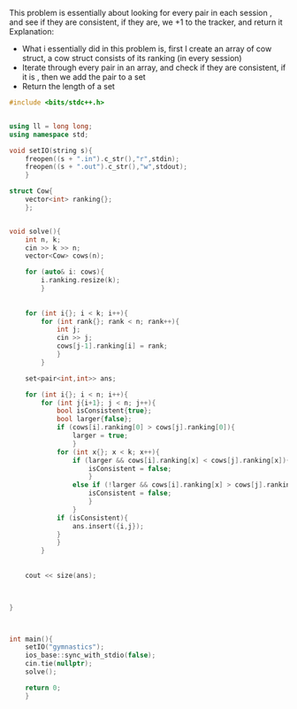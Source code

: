 This problem is essentially about looking for every pair in each session , and see if they are consistent, if they are, we +1 to the tracker, and return it
<br>
Explanation:
- What i essentially did in this problem is, first I create an array of cow struct, a cow struct consists of its ranking (in every session)
- Iterate through every pair in an array, and check if they are consistent, if it is , then we add the pair to a set
- Return the length of a set

```cpp
#include <bits/stdc++.h>


using ll = long long;
using namespace std;

void setIO(string s){
	freopen((s + ".in").c_str(),"r",stdin);
	freopen((s + ".out").c_str(),"w",stdout);
	}

struct Cow{
	vector<int> ranking{};
	};


void solve(){
	int n, k;
	cin >> k >> n;
	vector<Cow> cows(n);

	for (auto& i: cows){
		i.ranking.resize(k);
		}
	
	
	for (int i{}; i < k; i++){
		for (int rank{}; rank < n; rank++){
			int j;
			cin >> j;
			cows[j-1].ranking[i] = rank;
			}
		}

	set<pair<int,int>> ans;

	for (int i{}; i < n; i++){
		for (int j{i+1}; j < n; j++){
			bool isConsistent{true};
			bool larger{false};
			if (cows[i].ranking[0] > cows[j].ranking[0]){
				larger = true;
				}
			for (int x{}; x < k; x++){
				if (larger && cows[i].ranking[x] < cows[j].ranking[x]){
					isConsistent = false;
					}
				else if (!larger && cows[i].ranking[x] > cows[j].ranking[x]){
					isConsistent = false;
					}
				}
			if (isConsistent){
				ans.insert({i,j});
			}
			}
		}
	
	
	cout << size(ans);


	
}



int main(){
	setIO("gymnastics");
	ios_base::sync_with_stdio(false);
	cin.tie(nullptr);
	solve();

	return 0;
	}


```